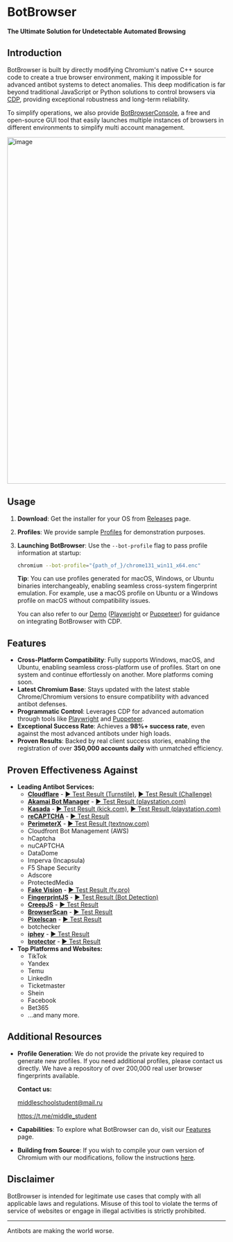 # BotBrowser

**The Ultimate Solution for Undetectable Automated Browsing**

## Introduction

BotBrowser is built by directly modifying Chromium's native C++ source code to create a true browser environment, making it impossible for advanced antibot systems to detect anomalies. This deep modification is far beyond traditional JavaScript or Python solutions to control browsers via [CDP](https://chromedevtools.github.io/devtools-protocol/), providing exceptional robustness and long-term reliability.

To simplify operations, we also provide [BotBrowserConsole](https://github.com/MiddleSchoolStudent/BotBrowser-Console), a free and open-source GUI tool that easily launches multiple instances of browsers in different environments to simplify multi account management.

<img width="800" alt="image" src="https://github.com/user-attachments/assets/e9c0b656-83b0-4be5-986e-d4bc3c04b4b5">


## Usage

1. **Download**: Get the installer for your OS from [Releases](https://github.com/MiddleSchoolStudent/BotBrowser/releases) page.
2. **Profiles**: We provide sample [Profiles](profiles) for demonstration purposes.
3. **Launching BotBrowser**: Use the `--bot-profile` flag to pass profile information at startup:

   ```bash
   chromium --bot-profile="{path_of_}/chrome131_win11_x64.enc"
   ```

    **Tip**: You can use profiles generated for macOS, Windows, or Ubuntu binaries interchangeably, enabling seamless cross-system fingerprint emulation. For example, use a macOS profile on Ubuntu or a Windows profile on macOS without compatibility issues.

    You can also refer to our [Demo](demo) ([Playwright](demo/playwright) or [Puppeteer](demo/puppeteer)) for guidance on integrating BotBrowser with CDP.


## Features

- **Cross-Platform Compatibility**: Fully supports Windows, macOS, and Ubuntu, enabling seamless cross-platform use of profiles. Start on one system and continue effortlessly on another. More platforms coming soon.
- **Latest Chromium Base**: Stays updated with the latest stable Chrome/Chromium versions to ensure compatibility with advanced antibot defenses.
- **Programmatic Control**: Leverages CDP for advanced automation through tools like [Playwright](demo/playwright) and [Puppeteer](demo/puppeteer).
- **Exceptional Success Rate**: Achieves a **98%+ success rate**, even against the most advanced antibots under high loads.
- **Proven Results**: Backed by real client success stories, enabling the registration of over **350,000 accounts daily** with unmatched efficiency.

## Proven Effectiveness Against

- **Leading Antibot Services:**
  - **[Cloudflare](tests/tests/antibots/cloudflare.spec.ts)** - [▶️ Test Result (Turnstile)](https://middleschoolstudent.github.io/BotBrowser/video_player/index.html?video=https://raw.githubusercontent.com/MiddleSchoolStudent/BotBrowser/main/tests/test-results/cloudflare-test-Cloudflare-turnstile-BotBrowser-antibots/video.webm), [▶️ Test Result (Challenge)](https://middleschoolstudent.github.io/BotBrowser/video_player/index.html?video=https://raw.githubusercontent.com/MiddleSchoolStudent/BotBrowser/main/tests/test-results/cloudflare-test-Cloudflare-challenge-BotBrowser-antibots/video.webm)
  - **[Akamai Bot Manager](tests/tests/antibots/akamai.spec.ts)** - [▶️ Test Result (playstation.com)](https://middleschoolstudent.github.io/BotBrowser/video_player/index.html?video=https://raw.githubusercontent.com/MiddleSchoolStudent/BotBrowser/main/tests/test-results/akamai-test-playstation-com-BotBrowser-antibots/video.webm)
  - **[Kasada](tests/tests/antibots/kasada.spec.ts)** -  [▶️ Test Result (kick.com)](https://middleschoolstudent.github.io/BotBrowser/video_player/index.html?video=https://raw.githubusercontent.com/MiddleSchoolStudent/BotBrowser/main/tests/test-results/kasada-test-Kasada-BotBrowser-antibots/video.webm), [▶️ Test Result (playstation.com)](https://middleschoolstudent.github.io/BotBrowser/video_player/index.html?video=https://raw.githubusercontent.com/MiddleSchoolStudent/BotBrowser/main/tests/test-results/akamai-test-playstation-com-BotBrowser-antibots/video.webm)
  - **[reCAPTCHA](tests/tests/antibots/recaptcha.spec.ts)** - [▶️ Test Result](https://middleschoolstudent.github.io/BotBrowser/video_player/index.html?video=https://raw.githubusercontent.com/MiddleSchoolStudent/BotBrowser/main/tests/test-results/recaptcha-test-reCAPTCHA-v3-on-antcpt-BotBrowser-antibots/video.webm)
  - **[PerimeterX](tests/tests/antibots/perimeterx.spec.ts)** - [▶️ Test Result (textnow.com)](https://middleschoolstudent.github.io/BotBrowser/video_player/index.html?video=https://raw.githubusercontent.com/MiddleSchoolStudent/BotBrowser/main/tests/test-results/perimeterx-test-PerimeterX-BotBrowser-antibots/video.webm)
  - Cloudfront Bot Management (AWS)
  - hCaptcha
  - nuCAPTCHA
  - DataDome
  - Imperva (Incapsula)
  - F5 Shape Security
  - Adscore
  - ProtectedMedia
  - **[Fake Vision](tests/tests/antibots/fvpro.spec.ts)** - [▶️ Test Result (fv.pro)](https://middleschoolstudent.github.io/BotBrowser/video_player/index.html?video=https://raw.githubusercontent.com/MiddleSchoolStudent/BotBrowser/main/tests/test-results/fvpro-test-fv-pro-BotBrowser-antibots/video.webm)
  - **[FingerprintJS](tests/tests/antibots/fingerprintjs.spec.ts)** - [▶️ Test Result (Bot Detection)](https://middleschoolstudent.github.io/BotBrowser/video_player/index.html?video=https://raw.githubusercontent.com/MiddleSchoolStudent/BotBrowser/main/tests/test-results/fingerprintjs-test-fingerprintjs-bot-detection-BotBrowser-antibots/video.webm)
  - **[CreepJS](tests/tests/antibots/creepjs.spec.ts)** - [▶️ Test Result](https://middleschoolstudent.github.io/BotBrowser/video_player/index.html?video=https://raw.githubusercontent.com/MiddleSchoolStudent/BotBrowser/main/tests/test-results/creepjs-test-creepjs-BotBrowser-antibots/video.webm)
  - **[BrowserScan](tests/tests/antibots/browserscan.spec.ts)** - [▶️ Test Result](https://middleschoolstudent.github.io/BotBrowser/video_player/index.html?video=https://raw.githubusercontent.com/MiddleSchoolStudent/BotBrowser/main/tests/test-results/browserscan-test-browserscan-BotBrowser-antibots/video.webm)
  - **[Pixelscan](tests/tests/antibots/pixelscan.spec.ts)** - [▶️ Test Result](https://middleschoolstudent.github.io/BotBrowser/video_player/index.html?video=https://raw.githubusercontent.com/MiddleSchoolStudent/BotBrowser/main/tests/test-results/pixelscan-test-pixelscan-BotBrowser-antibots/video.webm)
  - botchecker
  - **[iphey](tests/tests/antibots/iphey.spec.ts)** - [▶️ Test Result](https://middleschoolstudent.github.io/BotBrowser/video_player/index.html?video=https://raw.githubusercontent.com/MiddleSchoolStudent/BotBrowser/main/tests/test-results/iphey-test-iphey-BotBrowser-antibots/video.webm)
  - **[brotector](tests/tests/antibots/brotector.spec.ts)** - [▶️ Test Result](https://middleschoolstudent.github.io/BotBrowser/video_player/index.html?video=https://raw.githubusercontent.com/MiddleSchoolStudent/BotBrowser/main/tests/test-results/brotector-test-Brotector-BotBrowser-antibots/video.webm)
- **Top Platforms and Websites:**
  - TikTok
  - Yandex
  - Temu
  - LinkedIn
  - Ticketmaster
  - Shein
  - Facebook
  - Bet365
  - ...and many more.


## Additional Resources

- **Profile Generation**: We do not provide the private key required to generate new profiles. If you need additional profiles, please contact us directly. We have a repository of over 200,000 real user browser fingerprints available.

  **Contact us:**

  middleschoolstudent@mail.ru

  https://t.me/middle_student

- **Capabilities**: To explore what BotBrowser can do, visit our [Features](profiles#features) page.
- **Building from Source**: If you wish to compile your own version of Chromium with our modifications, follow the instructions [here](build).

## Disclaimer

BotBrowser is intended for legitimate use cases that comply with all applicable laws and regulations. Misuse of this tool to violate the terms of service of websites or engage in illegal activities is strictly prohibited.

---

Antibots are making the world worse.
